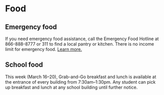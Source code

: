 # Food

## Emergency food
If you need emergency food assistance, call the Emergency Food Hotline at 866-888-8777 or 311 to find a local pantry or kitchen. There is no income limit for emergency food. [Learn more.](https://growingupnyc.cityofnewyork.us/programs/emergency-food-assistance-program/)

## School food
This week (March 16–20), Grab-and-Go breakfast and lunch is available at the entrance of every building from 7:30am–1:30pm. Any student can pick up breakfast and lunch at any school building until further notice. 
